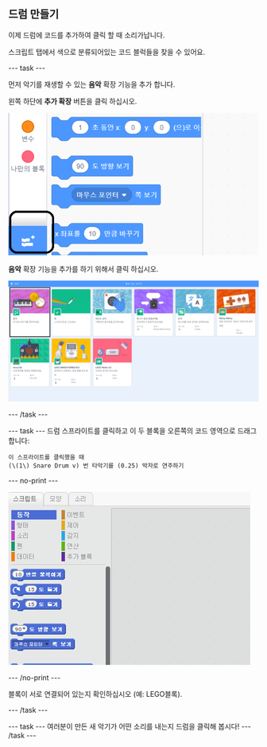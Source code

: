 ## 드럼 만들기

이제 드럼에 코드를 추가하여 클릭 할 때 소리가납니다.

스크립트 탭에서 색으로 분류되어있는 코드 블럭들을 찾을 수 있어요.

--- task ---

먼저 악기를 재생할 수 있는 **음악** 확장 기능을 추가 합니다.

왼쪽 하단에 **추가 확장** 버튼을 클릭 하십시오.

![강조된 확장 버튼 추가합니다](images/add-extension-annotated.png)

**음악** 확장 기능을 추가를 하기 위해서 클릭 하십시오.

![강조된 음악 확장](images/click-music-annotated.png)

--- /task ---

--- task --- 드럼 스프라이트를 클릭하고 이 두 블록을 오른쪽의 코드 영역으로 드래그합니다:

```blocks3
이 스프라이트를 클릭했을 때
(\(1\) Snare Drum v) 번 타악기를 (0.25) 박자로 연주하기
```

--- no-print ---

![스크린샷](images/connect-block.gif)

--- /no-print ---

블록이 서로 연결되어 있는지 확인하십시오 (예: LEGO블록).

--- /task ---

--- task --- 여러분이 만든 새 악기가 어떤 소리를 내는지 드럼을 클릭해 봅시다! --- /task ---
